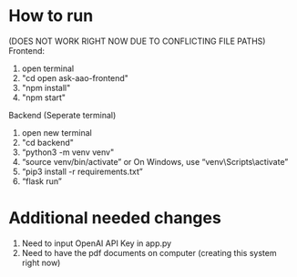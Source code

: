# How to run
(DOES NOT WORK RIGHT NOW DUE TO CONFLICTING FILE PATHS)
Frontend:
1. open terminal
2. "cd open ask-aao-frontend"
3. "npm install"
4. "npm start"

Backend (Seperate terminal)
1. open new terminal
2. "cd backend"
3. “python3 -m venv venv"
4. “source venv/bin/activate” or On Windows, use “venv\Scripts\activate”
5. “pip3 install -r requirements.txt”
6. “flask run”

# Additional needed changes
1. Need to input OpenAI API Key in app.py
2. Need to have the pdf documents on computer (creating this system right now)

